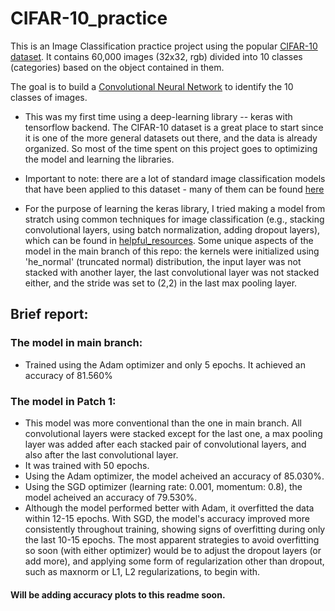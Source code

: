 # CIFAR-10_practice
This is an Image Classification practice project using the popular [CIFAR-10 dataset](https://www.cs.toronto.edu/~kriz/cifar.html). It contains 60,000 images (32x32, rgb) divided into 10 classes (categories) based on the object contained in them.

The goal is to build a [Convolutional Neural Network](https://towardsdatascience.com/a-comprehensive-guide-to-convolutional-neural-networks-the-eli5-way-3bd2b1164a53) to identify the 10 classes of images. 


- This was my first time using a deep-learning library -- keras with tensorflow backend. The CIFAR-10 dataset is a great place to start since it is one of the more general datasets out there, and the data is already organized. So most of the time spent on this project goes to optimizing the model and learning the libraries.

- Important to note: there are a lot of standard image classification models that have been applied to this dataset - many of them can be found [here](https://paperswithcode.com/sota/image-classification-on-cifar-10)
- For the purpose of learning the keras library, I tried making a model from stratch using common techniques for image classification (e.g., stacking convolutional layers, using batch normalization, adding dropout layers), which can be found in [helpful_resources](https://github.com/HzaRashid/CIFAR-10_practice/blob/main/helpful_resources.pdf). Some unique aspects of the model in the main branch of this repo: the kernels were initialized using 'he_normal' (truncated normal) distribution, the input layer was not stacked with another layer, the last convolutional layer was not stacked either, and the stride was set to (2,2) in the last max pooling layer.

## Brief report:
### The model in main branch:
  - Trained using the Adam optimizer and only 5 epochs. It achieved an accuracy of 81.560%
 
### The model in Patch 1:
  - This model was more conventional than the one in main branch. All convolutional layers were stacked except for the last one, a max pooling layer was added after each stacked pair of convolutional layers, and also after the last convolutional layer.
  - It was trained with 50 epochs.
  - Using the Adam optimizer, the model acheived an accuracy of 85.030%.
  - Using the SGD optimizer (learning rate: 0.001, momentum: 0.8), the model acheived an accuracy of 79.530%.
  - Although the model performed better with Adam, it overfitted the data within 12-15 epochs. With SGD, the model's accuracy improved more consistently throughout training, showing signs of overfitting during only the last 10-15 epochs. The most apparent strategies to avoid overfitting so soon (with either optimizer) would be to adjust the dropout layers (or add more), and applying some form of regularization other than dropout, such as maxnorm or L1, L2 regularizations, to begin with.


#### Will be adding accuracy plots to this readme soon.
